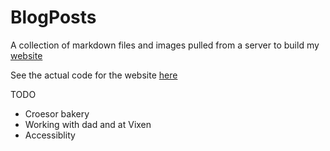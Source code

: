 # BlogPosts
A collection of markdown files and images pulled from a server to build my [website](https://bobyn.uk)

See the actual code for the website [here](https://repos.rosia.me/DressOrc/Blog)


TODO
- Croesor bakery
- Working with dad and at Vixen
- Accessiblity